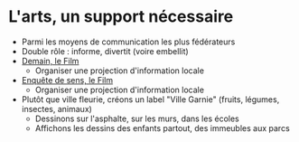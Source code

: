 # L'arts, un support nécessaire

- Parmi les moyens de communication les plus fédérateurs
- Double rôle : informe, divertit (voire embellit)
- [Demain, le Film](https://www.demain-lefilm.com/ou-voir-le-film)
  - Organiser une projection d'information locale
- [Enquête de sens, le Film](https://enquetedesens-lefilm.com/)
  - Organiser une projection d'information locale
- Plutôt que ville fleurie, créons un label "Ville Garnie" (fruits, légumes, insectes, animaux)
  - Dessinons sur l'asphalte, sur les murs, dans les écoles
  - Affichons les dessins des enfants partout, des immeubles aux parcs
